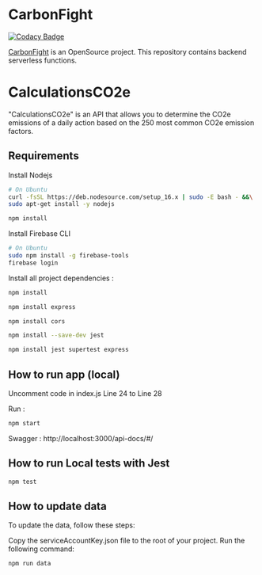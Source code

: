 # CarbonFight

[![Codacy Badge](https://app.codacy.com/project/badge/Grade/48178d7adaa54b29950b701f33a0893a)](https://app.codacy.com/gh/CarbonFight/calculation/dashboard?utm_source=gh&utm_medium=referral&utm_content=&utm_campaign=Badge_grade)

[CarbonFight](https://carbonfight.app) is an OpenSource project. 
This repository contains backend serverless functions.

# CalculationsCO2e
"CalculationsCO2e" is an API that allows you to determine the CO2e emissions of a daily action based on the 250 most common CO2e emission factors.

## Requirements

Install Nodejs

```bash
# On Ubuntu
curl -fsSL https://deb.nodesource.com/setup_16.x | sudo -E bash - &&\
sudo apt-get install -y nodejs

npm install
```

Install Firebase CLI

```bash
# On Ubuntu
sudo npm install -g firebase-tools
firebase login
```

Install all project dependencies : 

```bash
npm install
```

```bash
npm install express
```

```bash
npm install cors
```

```bash
npm install --save-dev jest
```

```bash
npm install jest supertest express
```

## How to run app (local)

Uncomment code in index.js Line 24 to Line 28

Run :
```bash
npm start
```

Swagger : http://localhost:3000/api-docs/#/

## How to run Local tests with Jest

```bash
npm test 
```


## How to update data

To update the data, follow these steps:

Copy the serviceAccountKey.json file to the root of your project.
Run the following command:

```bash
npm run data

